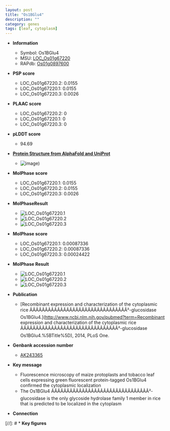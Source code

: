 ```yaml
---
layout: post
title: "Os1BGlu4"
description: ""
category: genes
tags: [leaf, cytoplasm]
---
```


* **Information**  
    + Symbol: Os1BGlu4  
    + MSU: [LOC_Os01g67220](http://rice.plantbiology.msu.edu/cgi-bin/ORF_infopage.cgi?orf=LOC_Os01g67220)  
    + RAPdb: [Os01g0897600](http://rapdb.dna.affrc.go.jp/viewer/gbrowse_details/irgsp1?name=Os01g0897600)  

* **PSP score**  
    + LOC_Os01g67220.2: 0.0155 
    + LOC_Os01g67220.1: 0.0155 
    + LOC_Os01g67220.3: 0.0026 

* **PLAAC score**  
    + LOC_Os01g67220.2: 0 
    + LOC_Os01g67220.1: 0 
    + LOC_Os01g67220.3: 0 

* **pLDDT score**
    + 94.69

* **[Protein Structure from AlphaFold and UniProt](https://www.uniprot.org/uniprotkb/Q5N863/entry#structure)**
    + ![image](https://ricepsp.github.io/images/Q5/AF-Q5N863-F1.png))

* **MolPhase score**
    + LOC_Os01g67220.1: 0.0155
    + LOC_Os01g67220.2: 0.0155
    + LOC_Os01g67220.3: 0.0026

* **MolPhaseResult**
    + ![LOC_Os01g67220.1](https://ricepsp.github.io/pictures/LOC_Os01g/LOC_Os01g67220.1.png)
    + ![LOC_Os01g67220.2](https://ricepsp.github.io/pictures/LOC_Os01g/LOC_Os01g67220.2.png)
    + ![LOC_Os01g67220.3](https://ricepsp.github.io/pictures/LOC_Os01g/LOC_Os01g67220.3.png)

* **MolPhase score**
    + LOC_Os01g67220.1: 0.00087336
    + LOC_Os01g67220.2: 0.00087336
    + LOC_Os01g67220.3: 0.00024422

* **MolPhase Result**
    + ![LOC_Os01g67220.1](https://304243504.github.io/Pictures/LOC_Os01g/LOC_Os01g67220.1.png)
    + ![LOC_Os01g67220.2](https://304243504.github.io/Pictures/LOC_Os01g/LOC_Os01g67220.2.png)
    + ![LOC_Os01g67220.3](https://304243504.github.io/Pictures/LOC_Os01g/LOC_Os01g67220.3.png)

* **Publication**  
    + [Recombinant expression and characterization of the cytoplasmic rice ÃÂÃÂÃÂÃÂÃÂÃÂÃÂÃÂÃÂÃÂÃÂÃÂÃÂÃÂÃÂÃÂ²-glucosidase Os1BGlu4.](http://www.ncbi.nlm.nih.gov/pubmed?term=Recombinant expression and characterization of the cytoplasmic rice ÃÂÃÂÃÂÃÂÃÂÃÂÃÂÃÂÃÂÃÂÃÂÃÂÃÂÃÂÃÂÃÂ²-glucosidase Os1BGlu4.%5BTitle%5D), 2014, PLoS One.

* **Genbank accession number**  
    + [AK243365](http://www.ncbi.nlm.nih.gov/nuccore/AK243365)

* **Key message**  
    + Fluorescence microscopy of maize protoplasts and tobacco leaf cells expressing green fluorescent protein-tagged Os1BGlu4 confirmed the cytoplasmic localization
    + The Os1BGlu4 ÃÂÃÂÃÂÃÂÃÂÃÂÃÂÃÂÃÂÃÂÃÂÃÂÃÂÃÂÃÂÃÂ²-glucosidase is the only glycoside hydrolase family 1 member in rice that is predicted to be localized in the cytoplasm

* **Connection**  

[//]: # * **Key figures**  


